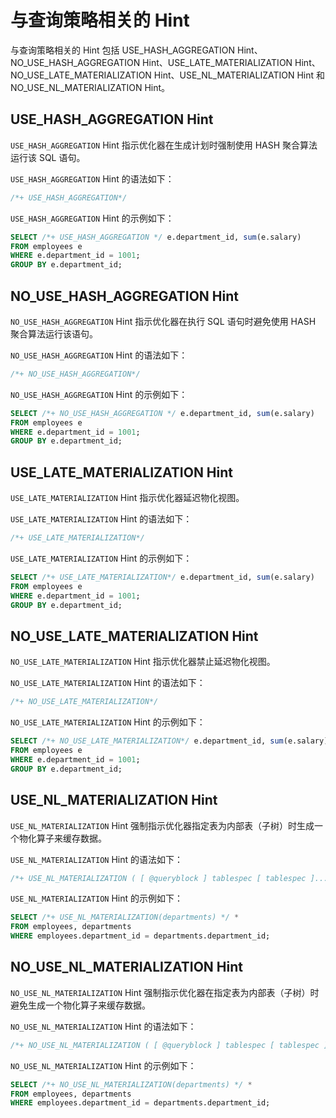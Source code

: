 与查询策略相关的 Hint 
==================================

与查询策略相关的 Hint 包括 USE_HASH_AGGREGATION Hint、NO_USE_HASH_AGGREGATION Hint、USE_LATE_MATERIALIZATION Hint、NO_USE_LATE_MATERIALIZATION Hint、USE_NL_MATERIALIZATION Hint 和 NO_USE_NL_MATERIALIZATION Hint。

USE_HASH_AGGREGATION Hint 
-------------------------------------

`USE_HASH_AGGREGATION` Hint 指示优化器在生成计划时强制使用 HASH 聚合算法运行该 SQL 语句。

`USE_HASH_AGGREGATION` Hint 的语法如下：

```sql
/*+ USE_HASH_AGGREGATION*/
```



`USE_HASH_AGGREGATION` Hint 的示例如下：

```sql
SELECT /*+ USE_HASH_AGGREGATION */ e.department_id, sum(e.salary)
FROM employees e
WHERE e.department_id = 1001;
GROUP BY e.department_id;
```



NO_USE_HASH_AGGREGATION Hint 
----------------------------------------

`NO_USE_HASH_AGGREGATION` Hint 指示优化器在执行 SQL 语句时避免使用 HASH 聚合算法运行该语句。

`NO_USE_HASH_AGGREGATION` Hint 的语法如下：

```sql
/*+ NO_USE_HASH_AGGREGATION*/
```



`NO_USE_HASH_AGGREGATION` Hint 的示例如下：

```sql
SELECT /*+ NO_USE_HASH_AGGREGATION */ e.department_id, sum(e.salary)
FROM employees e
WHERE e.department_id = 1001;
GROUP BY e.department_id;
```



USE_LATE_MATERIALIZATION Hint 
-----------------------------------------

`USE_LATE_MATERIALIZATION` Hint 指示优化器延迟物化视图。

`USE_LATE_MATERIALIZATION` Hint 的语法如下：

```sql
/*+ USE_LATE_MATERIALIZATION*/
```



`USE_LATE_MATERIALIZATION` Hint 的示例如下：

```sql
SELECT /*+ USE_LATE_MATERIALIZATION*/ e.department_id, sum(e.salary)
FROM employees e
WHERE e.department_id = 1001;
GROUP BY e.department_id;
```



NO_USE_LATE_MATERIALIZATION Hint 
--------------------------------------------

`NO_USE_LATE_MATERIALIZATION` Hint 指示优化器禁止延迟物化视图。

`NO_USE_LATE_MATERIALIZATION` Hint 的语法如下：

```sql
/*+ NO_USE_LATE_MATERIALIZATION*/
```



`NO_USE_LATE_MATERIALIZATION` Hint 的示例如下：

```sql
SELECT /*+ NO_USE_LATE_MATERIALIZATION*/ e.department_id, sum(e.salary)
FROM employees e
WHERE e.department_id = 1001;
GROUP BY e.department_id;
```



USE_NL_MATERIALIZATION Hint 
---------------------------------------

`USE_NL_MATERIALIZATION` Hint 强制指示优化器指定表为内部表（子树）时生成一个物化算子来缓存数据。

`USE_NL_MATERIALIZATION` Hint 的语法如下：

```sql
/*+ USE_NL_MATERIALIZATION ( [ @queryblock ] tablespec [ tablespec ]... ) */
```



`USE_NL_MATERIALIZATION` Hint 的示例如下：

```sql
SELECT /*+ USE_NL_MATERIALIZATION(departments) */ * 
FROM employees, departments 
WHERE employees.department_id = departments.department_id;
```



NO_USE_NL_MATERIALIZATION Hint 
------------------------------------------

`NO_USE_NL_MATERIALIZATION` Hint 强制指示优化器在指定表为内部表（子树）时避免生成一个物化算子来缓存数据。

`NO_USE_NL_MATERIALIZATION` Hint 的语法如下：

```sql
/*+ NO_USE_NL_MATERIALIZATION ( [ @queryblock ] tablespec [ tablespec ]... ) */
```



`NO_USE_NL_MATERIALIZATION` Hint 的示例如下：

```sql
SELECT /*+ NO_USE_NL_MATERIALIZATION(departments) */ * 
FROM employees, departments 
WHERE employees.department_id = departments.department_id;
```


